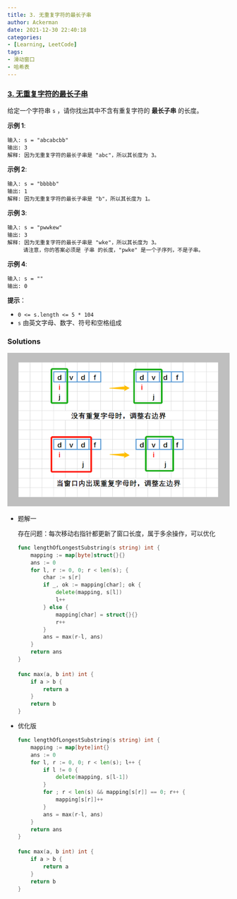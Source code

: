 ```yaml
---
title: 3. 无重复字符的最长子串
author: Ackerman
date: 2021-12-30 22:40:18
categories:
- [Learning, LeetCode]
tags:
- 滑动窗口
- 哈希表
---
```


### [3. 无重复字符的最长子串](https://leetcode-cn.com/problems/longest-substring-without-repeating-characters/)

给定一个字符串 `s` ，请你找出其中不含有重复字符的 **最长子串** 的长度。

<!-- more -->

**示例 1**:

```
输入: s = "abcabcbb"
输出: 3 
解释: 因为无重复字符的最长子串是 "abc"，所以其长度为 3。
```

**示例 2**:

```
输入: s = "bbbbb"
输出: 1
解释: 因为无重复字符的最长子串是 "b"，所以其长度为 1。
```

**示例 3**:

```
输入: s = "pwwkew"
输出: 3
解释: 因为无重复字符的最长子串是 "wke"，所以其长度为 3。
     请注意，你的答案必须是 子串 的长度，"pwke" 是一个子序列，不是子串。
```

**示例 4**:

```
输入: s = ""
输出: 0
```

 

**提示**：

- `0 <= s.length <= 5 * 104`
- `s` 由英文字母、数字、符号和空格组成



### Solutions

![图片.png](3.longest-substring-without-repeating-characters/8b7cac826e572c65f8b77e0f380eaa93ab665857a8e916bc4ea36b7765eafc55-图片.png)

- 题解一

  存在问题：每次移动右指针都更新了窗口长度，属于多余操作，可以优化

  ```go
  func lengthOfLongestSubstring(s string) int {
      mapping := map[byte]struct{}{}
      ans := 0
      for l, r := 0, 0; r < len(s); {
          char := s[r]
          if _, ok := mapping[char]; ok {
              delete(mapping, s[l])
              l++
          } else {
              mapping[char] = struct{}{}
              r++
          }
          ans = max(r-l, ans)
      }
      return ans
  }
  
  func max(a, b int) int {
      if a > b {
          return a
      }
      return b
  }
  ```

- 优化版

  ```go
  func lengthOfLongestSubstring(s string) int {
      mapping := map[byte]int{}
      ans := 0
      for l, r := 0, 0; r < len(s); l++ {
          if l != 0 {
              delete(mapping, s[l-1])
          }
          for ; r < len(s) && mapping[s[r]] == 0; r++ {
              mapping[s[r]]++
          }
          ans = max(r-l, ans)
      }
      return ans
  }
  
  func max(a, b int) int {
      if a > b {
          return a
      }
      return b
  }
  ```

  
